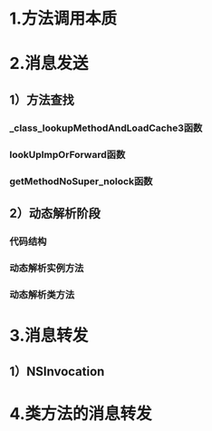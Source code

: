 # 1.方法调用本质

# 2.消息发送

## 1）方法查找

### _class_lookupMethodAndLoadCache3函数

### lookUpImpOrForward函数

### getMethodNoSuper_nolock函数

## 2）动态解析阶段

### 代码结构

### 动态解析实例方法

### 动态解析类方法

# 3.消息转发

## 1）NSInvocation

# 4.类方法的消息转发
